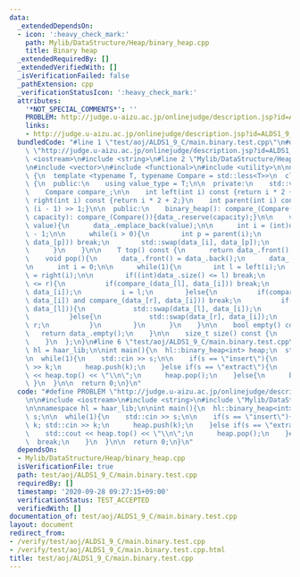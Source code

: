 ```yaml
---
data:
  _extendedDependsOn:
  - icon: ':heavy_check_mark:'
    path: Mylib/DataStructure/Heap/binary_heap.cpp
    title: Binary heap
  _extendedRequiredBy: []
  _extendedVerifiedWith: []
  _isVerificationFailed: false
  _pathExtension: cpp
  _verificationStatusIcon: ':heavy_check_mark:'
  attributes:
    '*NOT_SPECIAL_COMMENTS*': ''
    PROBLEM: http://judge.u-aizu.ac.jp/onlinejudge/description.jsp?id=ALDS1_9_C
    links:
    - http://judge.u-aizu.ac.jp/onlinejudge/description.jsp?id=ALDS1_9_C
  bundledCode: "#line 1 \"test/aoj/ALDS1_9_C/main.binary.test.cpp\"\n#define PROBLEM\
    \ \"http://judge.u-aizu.ac.jp/onlinejudge/description.jsp?id=ALDS1_9_C\"\n\n#include\
    \ <iostream>\n#include <string>\n#line 2 \"Mylib/DataStructure/Heap/binary_heap.cpp\"\
    \n#include <vector>\n#include <functional>\n#include <utility>\n\nnamespace haar_lib\
    \ {\n  template <typename T, typename Compare = std::less<T>>\n  class binary_heap\
    \ {\n  public:\n    using value_type = T;\n\n  private:\n    std::vector<T> data_;\n\
    \    Compare compare_;\n\n    int left(int i) const {return i * 2 + 1;}\n    int\
    \ right(int i) const {return i * 2 + 2;}\n    int parent(int i) const {return\
    \ (i - 1) >> 1;}\n\n  public:\n    binary_heap(): compare_(Compare()){}\n    binary_heap(size_t\
    \ capacity): compare_(Compare()){data_.reserve(capacity);}\n\n    void push(T\
    \ value){\n      data_.emplace_back(value);\n\n      int i = (int)data_.size()\
    \ - 1;\n\n      while(i > 0){\n        int p = parent(i);\n        if(compare_(data_[i],\
    \ data_[p])) break;\n        std::swap(data_[i], data_[p]);\n        i = p;\n\
    \      }\n    }\n\n    T top() const {\n      return data_.front();\n    }\n\n\
    \    void pop(){\n      data_.front() = data_.back();\n      data_.pop_back();\n\
    \n      int i = 0;\n\n      while(1){\n        int l = left(i);\n        int r\
    \ = right(i);\n\n        if((int)data_.size() <= l) break;\n        if((int)data_.size()\
    \ <= r){\n          if(compare_(data_[l], data_[i])) break;\n          std::swap(data_[l],\
    \ data_[i]);\n          i = l;\n        }else{\n          if(compare_(data_[l],\
    \ data_[i]) and compare_(data_[r], data_[i])) break;\n          if(compare_(data_[r],\
    \ data_[l])){\n            std::swap(data_[l], data_[i]);\n            i = l;\n\
    \          }else{\n            std::swap(data_[r], data_[i]);\n            i =\
    \ r;\n          }\n        }\n      }\n    }\n\n    bool empty() const {\n   \
    \   return data_.empty();\n    }\n\n    size_t size() const {\n      return data_.size();\n\
    \    }\n  };\n}\n#line 6 \"test/aoj/ALDS1_9_C/main.binary.test.cpp\"\n\nnamespace\
    \ hl = haar_lib;\n\nint main(){\n  hl::binary_heap<int> heap;\n  std::string s;\n\
    \n  while(1){\n    std::cin >> s;\n\n    if(s == \"insert\"){\n      int k; std::cin\
    \ >> k;\n      heap.push(k);\n    }else if(s == \"extract\"){\n      std::cout\
    \ << heap.top() << \"\\n\";\n      heap.pop();\n    }else{\n      break;\n   \
    \ }\n  }\n\n  return 0;\n}\n"
  code: "#define PROBLEM \"http://judge.u-aizu.ac.jp/onlinejudge/description.jsp?id=ALDS1_9_C\"\
    \n\n#include <iostream>\n#include <string>\n#include \"Mylib/DataStructure/Heap/binary_heap.cpp\"\
    \n\nnamespace hl = haar_lib;\n\nint main(){\n  hl::binary_heap<int> heap;\n  std::string\
    \ s;\n\n  while(1){\n    std::cin >> s;\n\n    if(s == \"insert\"){\n      int\
    \ k; std::cin >> k;\n      heap.push(k);\n    }else if(s == \"extract\"){\n  \
    \    std::cout << heap.top() << \"\\n\";\n      heap.pop();\n    }else{\n    \
    \  break;\n    }\n  }\n\n  return 0;\n}\n"
  dependsOn:
  - Mylib/DataStructure/Heap/binary_heap.cpp
  isVerificationFile: true
  path: test/aoj/ALDS1_9_C/main.binary.test.cpp
  requiredBy: []
  timestamp: '2020-09-28 09:27:15+09:00'
  verificationStatus: TEST_ACCEPTED
  verifiedWith: []
documentation_of: test/aoj/ALDS1_9_C/main.binary.test.cpp
layout: document
redirect_from:
- /verify/test/aoj/ALDS1_9_C/main.binary.test.cpp
- /verify/test/aoj/ALDS1_9_C/main.binary.test.cpp.html
title: test/aoj/ALDS1_9_C/main.binary.test.cpp
---
```

